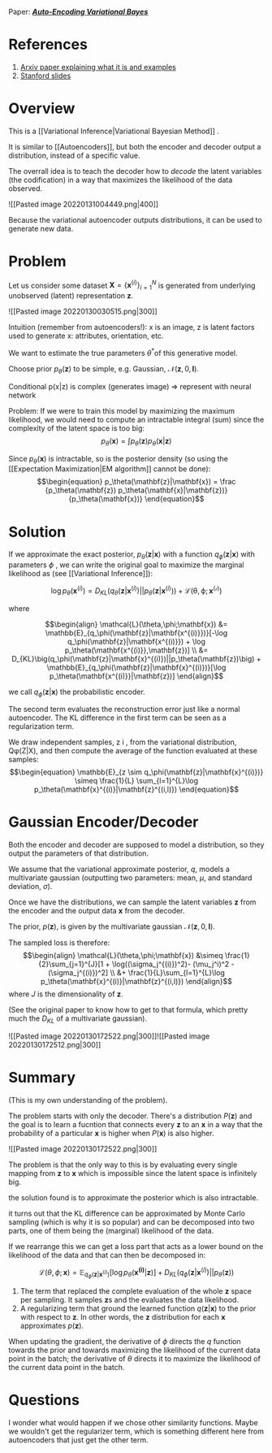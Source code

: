 Paper: [***Auto-Encoding Variational Bayes***](https://arxiv.org/pdf/1312.6114.pdf)

# References
1. [Arxiv paper explaining what it is and examples](https://arxiv.org/pdf/2108.13083.pdf)
2. [Stanford slides](http://cs231n.stanford.edu/slides/2017/cs231n_2017_lecture13.pdf)


# Overview
This is a [[Variational Inference|Variational Bayesian Method]] . 

It is similar to [[Autoencoders]], but both the encoder and decoder output a distribution, instead of a specific value.

The overrall idea is to teach the decoder how to *decode* the latent variables (the codification) in a way that maximizes the likelihood of the data observed. 

![[Pasted image 20220131004449.png|400]]

Because the variational autoencoder outputs distributions, it can be used to generate new data.


# Problem
Let us consider some dataset $\mathbf{X} =\{\mathbf{x}^{(i)}\}^N_{i=1}$ is generated from underlying unobserved (latent) representation $\mathbf{z}$.

![[Pasted image 20220130030515.png|300]]

Intuition (remember from autoencoders!): x is an image, z is latent factors used to generate x: attributes, orientation, etc.

We want to estimate the true parameters $\theta^*$of this generative model.

Choose prior $p_\theta(\mathbf{z})$ to be simple, e.g. Gaussian, $\mathcal{N}(\mathbf{z},0,\mathbf{I})$.

Conditional p(x|z) is complex (generates image) => represent with neural network


Problem: If we were to train this model by maximizing the maximum  likelihood, we would need to compute an intractable integral (sum) since the complexity of the latent space is too big:
$$\begin{equation}
p_\theta(\mathbf{x}) = \int p_\theta(\mathbf{z}) p_\theta(\mathbf{x}|\mathbf{z})
\end{equation}$$

Since $p_\theta(\mathbf{x})$ is intractable, so is the posterior density (so using the [[Expectation Maximization|EM algorithm]] cannot be done):
$$\begin{equation}
p_\theta(\mathbf{z}|\mathbf{x}) = 
\frac
{p_\theta(\mathbf{z})
p_\theta(\mathbf{x}|\mathbf{z})}
{p_\theta(\mathbf{x})}
\end{equation}$$

# Solution
If we approximate the exact posterior, $p_\theta(\mathbf{z}|\mathbf{x})$ with a function $q_\phi(\mathbf{z}|\mathbf{x})$ with parameters $\phi$ , we can write the original goal to maximize the marginal likelihood as (see [[Variational Inference]]):

$$\begin{equation}
\log p_\theta(\mathbf{x}^{(i)}) = D_{KL}(q_\theta(\mathbf{z}|\mathbf{x}^{(i)}) || p_\theta(\mathbf{z}|\mathbf{x}^{(i)})) + \mathcal{L(\theta, \phi; \mathbf{x}^{(i)})}
\end{equation}$$

where 


$$\begin{align}
\mathcal{L}(\theta,\phi;\mathbf{x}) 
&= \mathbb{E}_{q_\phi(\mathbf{z}|\mathbf{x^{(i)}})}[-\log q_\phi(\mathbf{z}|\mathbf{x^{(i)}}) + \log p_\theta(\mathbf{x^{(i)}},\mathbf{z})]  \\
&=
D_{KL}\big(q_\phi(\mathbf{z}|\mathbf{x}^{(i)})||p_\theta(\mathbf{z})\big) + \mathbb{E}_{q_\phi(\mathbf{z}|\mathbf{x}^{(i)})}[\log p_\theta(\mathbf{x^{(i)}}|\mathbf{z})]
\end{align}$$


we call $q_\phi(\mathbf{z}|\mathbf{x})$  the probabilistic encoder.

The second term evaluates the reconstruction error just like a normal autoencoder. The KL difference in the first term can be seen as a regularization term.

We draw independent samples, z i , from the variational distribution, Qφ(Z|X), and then compute the average of the function evaluated at these samples:
$$\begin{equation}
\mathbb{E}_{z \sim q_\phi(\mathbf{z}|\mathbf{x}^{(i)})} \simeq \frac{1}{L} \sum_{l=1}^{L}\log p_\theta(\mathbf{x}^{(i)}|\mathbf{z}^{(i,l)})
\end{equation}$$


# Gaussian Encoder/Decoder
Both the encoder and decoder are supposed to model a distribution, so they output the parameters of that distribution. 

We assume that the variational approximate posterior, $q$, models a multivariate gaussian (outputting two parameters: mean, $\mu$, and standard deviation, $\sigma$). 

Once we have the distributions, we can sample the latent variables $\mathbf{z}$ from the encoder and the output data $\mathbf{x}$ from the decoder.

The prior, $p(\mathbf{z})$, is given by the multivariate gaussian $\mathcal{N}(\mathbf{z},0,\mathbf{I})$.

The sampled loss is therefore:
$$\begin{align}
\mathcal{L}(\theta,\phi;\mathbf{x}) 
&\simeq
\frac{1}{2}\sum_{j=1}^{J}[1 + \log((\sigma_j^{(i)})^2)- (\mu_j^i)^2 - (\sigma_j^{(i)})^2]  \\
&+ 
\frac{1}{L}\sum_{l=1}^{L}\log p_\theta(\mathbf{x}^{(i)}|\mathbf{z}^{(i,l)})
\end{align}$$
where $J$ is the dimensionality of $\mathbf{z}$.

(See the original paper to know how to get to that formula, which pretty much the $D_{KL}$ of a multivariate gaussian).


![[Pasted image 20220130172522.png|300]]![[Pasted image 20220130172512.png|300]]



# Summary
(This is my own understanding of the problem).

The problem starts with only the decoder. There's a distribution $P(\mathbf{z})$ and the goal is to learn a fucntion that connects every $\mathbf{z}$ to an $\mathbf{x}$ in a way that the probability of a particular $\mathbf{x}$ is higher when $P(\mathbf{x})$ is also higher. 


![[Pasted image 20220130172522.png|300]]


The problem is that the only way to this is by evaluating every single mapping from $\mathbf{z}$ to $\mathbf{x}$ which is impossible since the latent space is infinitely big.

the solution found is to approximate the posterior which is also intractable.

it turns out that the KL difference can be approximated by Monte Carlo sampling (which is why it is so popular) and can be decomposed into two parts, one of them being the (marginal) likelihood of the data.

If we rearrange this we can get a loss part that acts as a lower bound on the likelihood of the data and that can then be decomposed in:

$$\begin{equation}
\mathcal{L}(\theta,\phi;\mathbf{x}) 
= \mathbb{E}_{q_\phi(\mathbf{z}|\mathbf{x}^{(i)})}[\log p_\theta(\mathbf{x^{(i)}}|\mathbf{z})]
+
D_{KL}\big(q_\phi(\mathbf{z}|\mathbf{x}^{(i)})||p_\theta(\mathbf{z})\big)
\end{equation}$$

1. The term that replaced the complete evaluation of the whole $\mathbf{z}$ space per sampling. It samples $\mathbf{z}$s and the evaluates the data likelihood.
2. A regularizing term that ground the learned function $q(\mathbf{z}|\mathbf{x})$ to the prior with respect to $\mathbf{z}$. In other words, the $\mathbf{z}$ distribution for each $\mathbf{x}$ approximates $p(\mathbf{z})$.

When updating the gradient, the derivative of $\phi$ directs the $q$ function towards the prior and towards maximizing the likelihood of the current data point in the batch;
the derivative of $\theta$ directs it to maximize the likelihood of the current data point in the batch.


# Questions
I wonder what would happen if we chose other similarity functions. Maybe we wouldn't get the regularizer term, which is something different here from autoencoders that just get the other term.